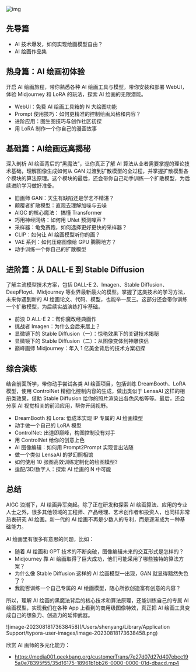 ![img](https://static001.geekbang.org/resource/image/91/9c/9197e367346c943186322023718f779c.jpg)

## 先导篇

- AI 技术爆发，如何实现绘画模型自由？
- AI 绘画作品集



## 热身篇：AI 绘画初体验



开启 AI 绘画旅程，带你熟悉各种 AI 绘画工具与模型，带你安装和部署 WebUI，体验 Midjourney 和 LoRA 的玩法，探索 AI 绘画的无限潜能。



- WebUI：免费 AI 绘画工具箱的 N 大绘图功能
- Prompt 使用技巧：如何更精准的控制绘画风格和内容？
- 进阶应用：图生图技巧与创作社区初探
- 用 LoRA 制作一个你自己的漫画故事



## 基础篇：AI绘画远离揭秘



深入剖析 AI 绘画背后的“黑魔法”，让你真正了解 AI 算法从业者需要掌握的理论技术基础，理解图像生成如何从 GAN 过渡到扩散模型的全过程，并掌握扩散模型各个模块的算法原理。这个模块的最后，还会带你自己动手训练一个扩散模型，为后续进阶学习做好准备。



- 旧画师 GAN：天生有缺陷还是学艺不精湛？
- 颠覆者扩散模型：直观去理解加噪与去噪
- AIGC 的核心魔法： 搞懂 Transformer
- 巧用神经网络：如何用 UNet 预测噪声？
- 采样器：龟兔赛跑，如何选择更好更快的采样器？
- CLIP：如何让 AI 绘画模型听你的画？
- VAE 系列：如何压缩图像给 GPU 腾腾地方？
- 动手训练一个你自己的扩散模型



## 进阶篇：从 DALL-E 到 Stable Diffusion



了解主流模型技术方案，包括 DALL-E 2、Imagen、Stable Diffusion、DeepFloyd、Midjourney 等业界最新最火的模型。掌握了这类技术的学习方法，未来你遇到新的 AI 绘画论文、代码、模型，也能举一反三。这部分还会带你训练一个扩散模型，为后续实战演练打牢基础。



- 前浪 D ALL-E 2：帮你魔改经典画作
- 挑战者 Imagen：为什么会后来居上？
- 显微镜下的 Stable Diffusion（一）：惊艳效果下的关键技术揭秘
- 显微镜下的 Stable Diffusion（二）：从图像变体到神雕侠侣
- 巅峰画师 Midjourney：年入 1 亿美金背后的技术方案初探



## 综合演练



结合前面所学，带你动手尝试各类 AI 绘画项目，包括训练 DreamBooth、LoRA 模型，使用 ControlNet 精细化控制内容的生成，做出类似于 LensaAI 这样的相册类效果，借助 Stable Diffusion 给你的照片渲染出各色风格等等。最后，还会分享 AI 视觉相关的前沿应用，帮你开阔视野。



- DreamBooth 和 Lora: 低成本实现 IP 专属的 AI 绘画模型
- 动手做一个自己的 LoRA 模型
- ControlNet: 出道即巅峰，构图控制没有对手
- 用 ControlNet 给你的创意上色
- AI 图像编辑：如何用 Prompt2Prompt 实现言出法随
- 做一个类似 LensaAI 的梦幻照相馆
- 如何使用 10 张图高效训练定制化的绘图模型?
- 适配/3D/数字人：探索 AI 绘画的 N 中可能



## 总结



AIGC 浪潮下，AI 绘画异军突起。除了正在研发和探索 AI 绘画算法、应用的专业人士之外，很多其他领域的工程师、产品经理、艺术创作者和投资人，也同样非常热衷研究 AI 绘画。新一代的 AI 绘画不再是少数人的专利，而是逐渐成为一种基础能力。

AI 绘画里有很多有意思的问题，比如：

- 随着 AI 绘画和 GPT 技术的不断突破，图像编辑未来的交互形式是怎样的？
- Midjourney 靠 AI 绘画取得了巨大成功，他们可能采用了哪些独特的算法方案？
- 为什么像 Stable Diffusion 这样的 AI 绘画模型一出现，GAN 就显得黯然失色了？
- 我能否训练一个自己专属的 AI 绘画模型，随心所欲创造富有创意的内容？



所以，理解 AI 绘画的黑魔法背后的核心技术和算法原理，还能训练自己的专属 AI 绘画模型，实现我们在各种 App 上看到的商用级图像特效，真正把 AI 绘画工具变成自己的想象力、创造力的延伸武器。

![image-20230818173638458](/Users/shenyang/Library/Application Support/typora-user-images/image-20230818173638458.png)

欣赏 AI 画师的多元化能力：

- https://media001.geekbang.org/customerTrans/7e27d07d27d407ebcc195a0e78395f55/35d16175-18961b1bb26-0000-0000-01d-dbacd.mp4

